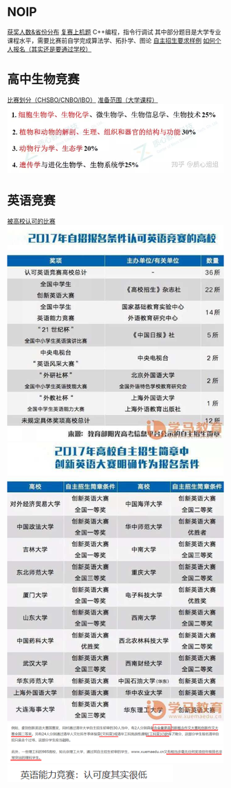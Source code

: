 # NOIP
[获奖人数&省份分布](http://www.noip.org.cn/news/view.php?id=536&type=3)
[复赛上机题](http://www.noip.org.cn/news/view.php?id=1411)
C++编程，指令行调试
其中部分题目是大学专业课程水平，需要比赛前自学完成算法学、拓扑学、图论
[自主招生要求样例](http://www.noip.org.cn/news/view.php?id=1959)
[如何个人报名（其实还是要通过学校）](https://www.zhihu.com/question/65290786)


# 高中生物竞赛
[比赛划分（CHSBO/CNBO/IBO）](https://baike.baidu.com/item/%E7%94%9F%E7%89%A9%E7%AB%9E%E8%B5%9B/606930?fr=aladdin)
[准备范围（大学课程）](https://www.zhihu.com/question/265474236)
![](assets/竞赛方向资料-4f93e086.png)

# 英语竞赛
[被高校认可的比赛](https://www.cnblogs.com/hjlweilong/p/9826367.html)
![](assets/竞赛方向资料-c13114ff.png)
![](assets/竞赛方向资料-d2d6a2a7.png)
![](assets/竞赛方向资料-79680910.png)
![](assets/竞赛方向资料-ca80956c.png)
![](assets/竞赛方向资料-2506551f.png)
